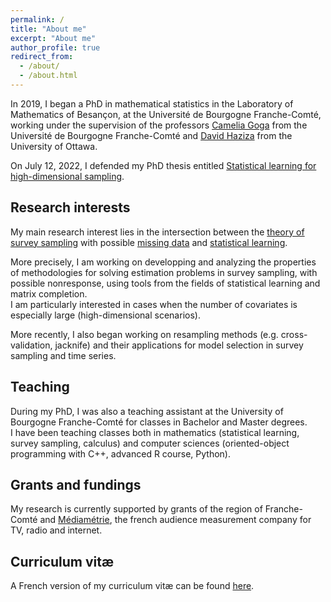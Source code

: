 ```yaml
---
permalink: /
title: "About me"
excerpt: "About me"
author_profile: true
redirect_from: 
  - /about/
  - /about.html
---
```


In 2019, I began a PhD in mathematical statistics in the Laboratory of Mathematics of Besançon, at the Université de Bourgogne Franche-Comté, working under the supervision of the professors [Camelia Goga](http://goga.perso.math.cnrs.fr) from the Université de Bourgogne Franche-Comté and [David Haziza](http://www.davidhaziza.com) from the University of Ottawa. 

On July 12, 2022, I defended my PhD thesis entitled [Statistical learning for high-dimensional sampling](http://mehdiDagdoug.github.io/files/these.pdf).

## Research interests

My main research interest lies in the intersection between the <ins>theory of survey sampling</ins> with possible <ins>missing data</ins> and <ins>statistical learning</ins>. 

More precisely, I am working on developping and analyzing the properties of methodologies for solving estimation problems in survey sampling, with possible nonresponse, using tools from the fields of statistical learning and matrix completion. \
I am particularly interested in cases when the number of covariates is especially large (high-dimensional scenarios). 

More recently, I also began working on resampling methods (e.g. cross-validation, jacknife) and their applications for model selection in survey sampling and time series.


## Teaching

During my PhD, I was also a teaching assistant at the University of Bourgogne Franche-Comté for classes in Bachelor and Master degrees. \
I have been teaching classes both in mathematics (statistical learning, survey sampling, calculus) and computer sciences (oriented-object programming with C++, advanced R course, Python).


## Grants and fundings

My research is currently supported by grants of the region of Franche-Comté and [Médiamétrie](https://www.mediametrie.fr/en), the french audience measurement company for TV, radio and internet. 

## Curriculum vitæ
A French version of my curriculum vitæ can be found [here](http://mehdiDagdoug.github.io/files/cv.pdf).
